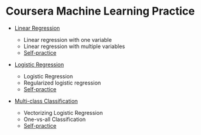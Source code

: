 # Coursera Machine Learning Practice

 * [Linear Regression](https://github.com/LeoZ123/Machine-Learning-Coursera/tree/master/machine-learning-ex1)
   * Linear regression with one variable
   * Linear regression with multiple variables
   * [Self-practice](https://github.com/LeoZ123/Machine-Learning-Practice/tree/master/Regression_Problem)

 * [Logistic Regression](https://github.com/LeoZ123/Machine-Learning-Coursera/tree/master/machine-learning-ex2)
   * Logistic Regression
   * Regularized logistic regression
   * [Self-practice](https://github.com/LeoZ123/Machine-Learning-Practice/tree/master/Support_Vector_Machine(SVM))

* [Multi-class Classification](https://github.com/LeoZ123/Machine-Learning-Coursera/tree/master/machine-learning-ex3)
   * Vectorizing Logistic Regression
   * One-vs-all Classification
   * [Self-practice](https://github.com/LeoZ123/Machine-Learning-Practice/tree/master/Neural_Network)
